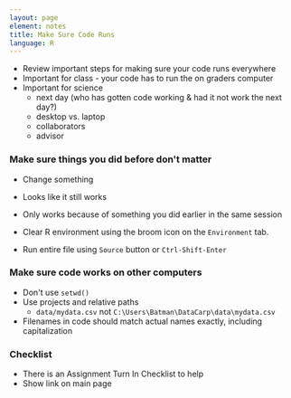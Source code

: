 ```yaml
---
layout: page
element: notes
title: Make Sure Code Runs
language: R
---
```


* Review important steps for making sure your code runs everywhere
* Important for class - your code has to run the on graders computer
* Important for science
    * next day (who has gotten code working & had it not work the next day?)
	* desktop vs. laptop
	* collaborators
	* advisor

### Make sure things you did before don't matter

* Change something
* Looks like it still works
* Only works because of something you did earlier in the same session

* Clear R environment using the broom icon on the `Environment` tab.
* Run entire file using `Source` button or `Ctrl-Shift-Enter`

### Make sure code works on other computers

* Don't use `setwd()`
* Use projects and relative paths
    * `data/mydata.csv` not `C:\Users\Batman\DataCarp\data\mydata.csv`
* Filenames in code should match actual names exactly, including capitalization

### Checklist

* There is an Assignment Turn In Checklist to help
* Show link on main page
